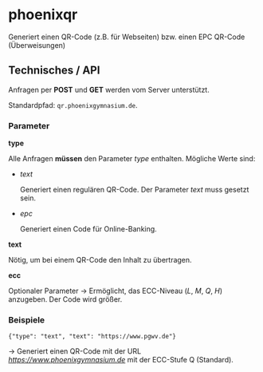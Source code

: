 # phoenixqr
Generiert einen QR-Code (z.B. für Webseiten) bzw. einen EPC QR-Code (Überweisungen)


## Technisches / API

Anfragen per **POST** und **GET** werden vom Server unterstützt.

Standardpfad: `qr.phoenixgymnasium.de`.

### Parameter

**type**

Alle Anfragen **müssen** den Parameter _type_ enthalten. Mögliche Werte sind:
* _text_
  
  Generiert einen regulären QR-Code. Der Parameter _text_ muss gesetzt sein.
* _epc_

  Generiert einen Code für Online-Banking.

**text**

Nötig, um bei einem QR-Code den Inhalt zu übertragen.

**ecc**

Optionaler Parameter -> Ermöglicht, das ECC-Niveau (_L_, _M_, _Q_, _H_) anzugeben. Der Code wird größer.

### Beispiele

`{"type": "text", "text": "https://www.pgwv.de"}`

-> Generiert einen QR-Code mit der URL _https://www.phoenixgymnasium.de_ mit der ECC-Stufe Q (Standard).
